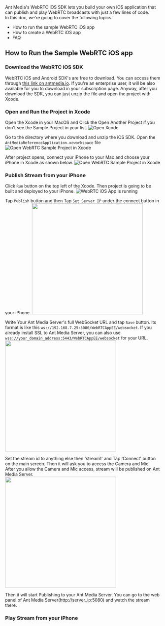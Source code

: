 Ant Media's WebRTC iOS SDK lets you build your own iOS application that can publish and play WebRTC broadcasts with just a few lines of code.   
In this doc, we're going to cover the following topics. 
* How to run the sample WebRTC iOS app
* How to create a WebRTC iOS app
* FAQ 

## How to Run the Sample WebRTC iOS app

### Download the WebRTC iOS SDK
WebRTC iOS and Android SDK's are free to download. You can access them through [this link on antmedia.io](https://antmedia.io/free-webrtc-android-ios-sdk/). If you're an enterprise user, it will be also available for you to download in your subscription page. Anyway, after you download the SDK, you can just unzip the file and open the project with Xcode. 

### Open and Run the Project in Xcode

Open the Xcode in your MacOS and Click the Open Another Project if you don't see the Sample Project in your list.
![Open Xcode](./images/Xcode_open_another_project.png)

Go to the directory where you download and unzip the iOS SDK. Open the `AntMediaReferenceApplication.xcworkspace` file
![Open WebRTC Sample Project in Xcode](./images/open_sample_project.png)

After project opens, connect your iPhone to your Mac and choose your iPhone in Xcode as shown below. 
![Open WebRTC Sample Project in Xcode](./images/choose_your_iphone_in_xcode.png)

### Publish Stream from your iPhone 
Click `Run` button on the top left of the Xcode. Then project is going to be built and deployed to your iPhone. 
![WebRTC iOS App is running](./images/choose_your_iphone_in_xcode.png)

Tap `Publish` button and then Tap `Set Server IP` under the connect button in your iPhone. 
<img src="./images/tap_publish_button.png" width=360 />

Write Your Ant Media Server's full WebSocket URL and tap `Save` button. Its format is like this `ws://192.168.7.25:5080/WebRTCAppEE/websocket`. If you already install SSL to Ant Media Server, you can also use `wss://your_domain_address:5443/WebRTCAppEE/websocket` for your URL.
<img src="./images/set_server_ip.png" width=360 />

Set the stream id to anything else then 'stream1' and Tap 'Connect' button on the main screen. Then it will ask you to access the Camera and Mic. After you allow the Camera and Mic access, stream will be published on Ant Media Server.   
<img src="./images/access_camera_ios.png" width=360 />

Then it will start Publishing to your Ant Media Server. You can go to the web panel of Ant Media Server(http://server_ip:5080) and watch the stream there. 

### Play Stream from your iPhone




  





